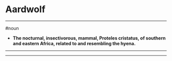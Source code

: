 # Aardwolf
---
#noun
- **The nocturnal, insectivorous, mammal, Proteles cristatus, of southern and eastern Africa, related to and resembling the hyena.**
---
---
